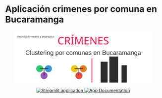 # Aplicación crimenes por comuna en Bucaramanga

<p align="center">
  <a href="" target="_blank">
    <img src="assets/banner.svg" alt="App Streamlit Clustering por Comunas de Bucaramanga" width="450px">
  </a>
</p>

<p align="center">
  <a href="https://appclustercrimes-hps7f8ushwdyf2bvx9b6k8.streamlit.app/" target="_blank">
    <img src="https://static.streamlit.io/badges/streamlit_badge_black_white.svg" alt="Streamlit application">
  </a>
  <a href="https://google.com" target="_blank">
    <img src="https://img.shields.io/badge/Documentation-📘-blueviolet" alt="App Documentation">
  </a>
</p>
